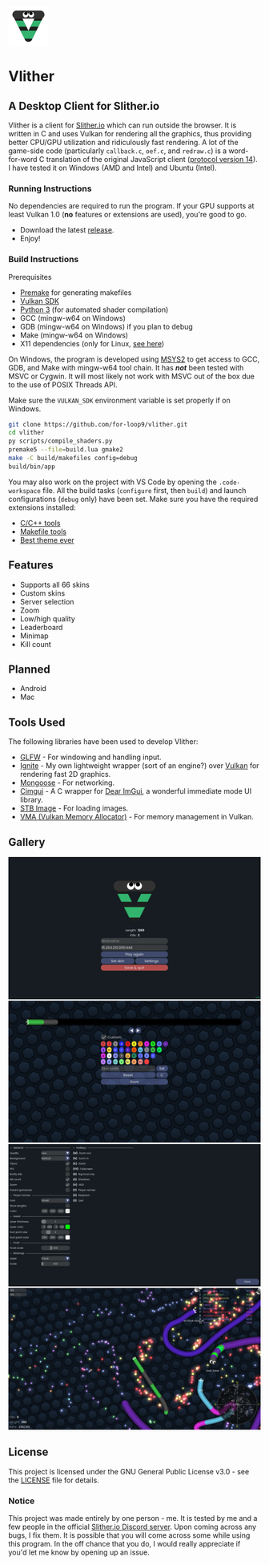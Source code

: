 <img src="app/res/textures/logo.png" alt="Vlither Logo" width="80" height="80">

# Vlither
## A Desktop Client for Slither.io

Vlither is a client for [Slither.io](https://slither.io) which can run outside the browser. It is written in C and uses Vulkan for rendering all the graphics, thus providing better CPU/GPU utilization and ridiculously fast rendering. A lot of the game-side code (particularly `callback.c`, `oef.c`, and `redraw.c`) is a word-for-word C translation of the original JavaScript client ([protocol version 14](https://slither.io/s/game06112461.js)). I have tested it on Windows (AMD and Intel) and Ubuntu (Intel).

### Running Instructions
No dependencies are required to run the program. If your GPU supports at least Vulkan 1.0 (**no** features or extensions are used), you're good to go.
- Download the latest [release](https://github.com/for-loop9/vlither/releases/tag/1.6).
- Enjoy!

### Build Instructions
Prerequisites
- [Premake](https://premake.github.io) for generating makefiles
- [Vulkan SDK](https://www.lunarg.com/vulkan-sdk)
- [Python 3](https://www.python.org/downloads) (for automated shader compilation)
- GCC (mingw-w64 on Windows)
- GDB (mingw-w64 on Windows) if you plan to debug
- Make (mingw-w64 on Windows)
- X11 dependencies (only for Linux, [see here](https://www.glfw.org/docs/latest/compile.html))

On Windows, the program is developed using [MSYS2](https://www.msys2.org) to get access to GCC, GDB, and Make with mingw-w64 tool chain. It has **_not_** been tested with MSVC or Cygwin. It will most likely not work with MSVC out of the box due to the use of POSIX Threads API.

Make sure the `VULKAN_SDK` environment variable is set properly if on Windows.

```bash
git clone https://github.com/for-loop9/vlither.git
cd vlither
py scripts/compile_shaders.py
premake5 --file=build.lua gmake2
make -C build/makefiles config=debug
build/bin/app
```
You may also work on the project with VS Code by opening the `.code-workspace` file. All the build tasks (`configure` first, then `build`) and launch configurations (`debug` only) have been set. Make sure you have the required extensions installed:
- [C/C++ tools](https://marketplace.visualstudio.com/items?itemName=ms-vscode.cpptools)
- [Makefile tools](https://marketplace.visualstudio.com/items?itemName=ms-vscode.makefile-tools)
- [Best theme ever](https://monokai.pro/vscode)
## Features

- Supports all 66 skins
- Custom skins
- Server selection
- Zoom
- Low/high quality
- Leaderboard
- Minimap
- Kill count

## Planned
- Android
- Mac

## Tools Used

The following libraries have been used to develop Vlither:

- [GLFW](https://www.glfw.org) - For windowing and handling input.
- [Ignite](ignite) - My own lightweight wrapper (sort of an engine?) over [Vulkan](https://vulkan.lunarg.com) for rendering fast 2D graphics.
- [Mongoose](https://mongoose.ws) - For networking.
- [Cimgui](https://github.com/cimgui/cimgui) - A C wrapper for [Dear ImGui](https://github.com/ocornut/imgui), a wonderful immediate mode UI library.
- [STB Image](https://github.com/nothings/stb) - For loading images.
- [VMA (Vulkan Memory Allocator)](https://gpuopen.com/vulkan-memory-allocator) - For memory management in Vulkan.

## Gallery
![Image 0](gallery/ss3.png)
![Image 1](gallery/ss0.png)
![Image 2](gallery/ss1.png)
![Image 3](gallery/ss2.png)

## License
This project is licensed under the GNU General Public License v3.0 - see the [LICENSE](./LICENSE) file for details.

### Notice
This project was made entirely by one person - me. It is tested by me and a few people in the official [Slither.io Discord server](https://discord.com/invite/slither). Upon coming across any bugs, I fix them. It is possible that you will come across some while using this program. In the off chance that you do, I would really appreciate if you'd let me know by opening up an issue.
